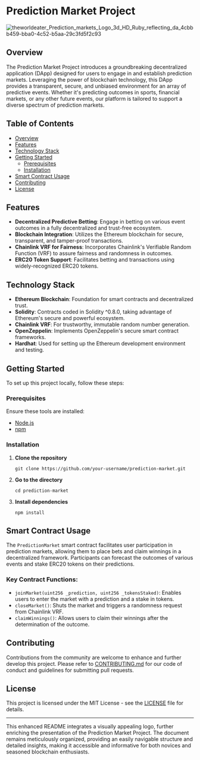 # Prediction Market Project

![theworldeater_Prediction_markets_Logo_3d_HD_Ruby_reflecting_da_4cbbb459-bba0-4c52-b5aa-29c3fd5f2c93](https://github.com/JohnDeveloperJ/Prediction-Market-Project/assets/143453887/774dabc9-d740-499b-9703-aa0b90be18e0)


## Overview
The Prediction Market Project introduces a groundbreaking decentralized application (DApp) designed for users to engage in and establish prediction markets. Leveraging the power of blockchain technology, this DApp provides a transparent, secure, and unbiased environment for an array of predictive events. Whether it's predicting outcomes in sports, financial markets, or any other future events, our platform is tailored to support a diverse spectrum of prediction markets.

## Table of Contents
- [Overview](#overview)
- [Features](#features)
- [Technology Stack](#technology-stack)
- [Getting Started](#getting-started)
  - [Prerequisites](#prerequisites)
  - [Installation](#installation)
- [Smart Contract Usage](#smart-contract-usage)
- [Contributing](#contributing)
- [License](#license)

## Features
- **Decentralized Predictive Betting**: Engage in betting on various event outcomes in a fully decentralized and trust-free ecosystem.
- **Blockchain Integration**: Utilizes the Ethereum blockchain for secure, transparent, and tamper-proof transactions.
- **Chainlink VRF for Fairness**: Incorporates Chainlink's Verifiable Random Function (VRF) to assure fairness and randomness in outcomes.
- **ERC20 Token Support**: Facilitates betting and transactions using widely-recognized ERC20 tokens.

## Technology Stack
- **Ethereum Blockchain**: Foundation for smart contracts and decentralized trust.
- **Solidity**: Contracts coded in Solidity ^0.8.0, taking advantage of Ethereum's secure and powerful ecosystem.
- **Chainlink VRF**: For trustworthy, immutable random number generation.
- **OpenZeppelin**: Implements OpenZeppelin's secure smart contract frameworks.
- **Hardhat**: Used for setting up the Ethereum development environment and testing.

## Getting Started
To set up this project locally, follow these steps:

### Prerequisites
Ensure these tools are installed:
- [Node.js](https://nodejs.org/)
- [npm](https://npmjs.com/)

### Installation
1. **Clone the repository**
   ```shell
   git clone https://github.com/your-username/prediction-market.git
   ```
2. **Go to the directory**
   ```shell
   cd prediction-market
   ```
3. **Install dependencies**
   ```shell
   npm install
   ```

## Smart Contract Usage
The `PredictionMarket` smart contract facilitates user participation in prediction markets, allowing them to place bets and claim winnings in a decentralized framework. Participants can forecast the outcomes of various events and stake ERC20 tokens on their predictions.

### Key Contract Functions:
- `joinMarket(uint256 _prediction, uint256 _tokensStaked)`: Enables users to enter the market with a prediction and a stake in tokens.
- `closeMarket()`: Shuts the market and triggers a randomness request from Chainlink VRF.
- `claimWinnings()`: Allows users to claim their winnings after the determination of the outcome.

## Contributing
Contributions from the community are welcome to enhance and further develop this project. Please refer to [CONTRIBUTING.md](CONTRIBUTING.md) for our code of conduct and guidelines for submitting pull requests.

## License
This project is licensed under the MIT License - see the [LICENSE](LICENSE) file for details.

---

This enhanced README integrates a visually appealing logo, further enriching the presentation of the Prediction Market Project. The document remains meticulously organized, providing an easily navigable structure and detailed insights, making it accessible and informative for both novices and seasoned blockchain enthusiasts.
